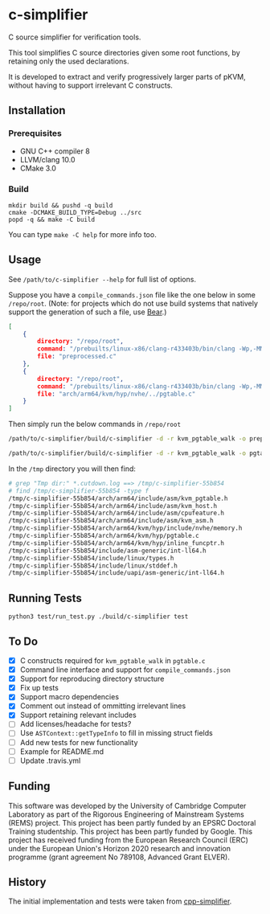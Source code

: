 <!--                                                                                  -->
<!--  The following parts of C-simplifier contain new code released under the         -->
<!--  BSD 2-Clause License:                                                           -->
<!--  * `src/debug.hpp`                                                               -->
<!--                                                                                  -->
<!--  Copyright (c) 2022 Dhruv Makwana                                                -->
<!--  All rights reserved.                                                            -->
<!--                                                                                  -->
<!--  This software was developed by the University of Cambridge Computer             -->
<!--  Laboratory as part of the Rigorous Engineering of Mainstream Systems            -->
<!--  (REMS) project. This project has been partly funded by an EPSRC                 -->
<!--  Doctoral Training studentship. This project has been partly funded by           -->
<!--  Google. This project has received funding from the European Research            -->
<!--  Council (ERC) under the European Union's Horizon 2020 research and              -->
<!--  innovation programme (grant agreement No 789108, Advanced Grant                 -->
<!--  ELVER).                                                                         -->
<!--                                                                                  -->
<!--  BSD 2-Clause License                                                            -->
<!--                                                                                  -->
<!--  Redistribution and use in source and binary forms, with or without              -->
<!--  modification, are permitted provided that the following conditions              -->
<!--  are met:                                                                        -->
<!--  1. Redistributions of source code must retain the above copyright               -->
<!--     notice, this list of conditions and the following disclaimer.                -->
<!--  2. Redistributions in binary form must reproduce the above copyright            -->
<!--     notice, this list of conditions and the following disclaimer in              -->
<!--     the documentation and/or other materials provided with the                   -->
<!--     distribution.                                                                -->
<!--                                                                                  -->
<!--  THIS SOFTWARE IS PROVIDED BY THE AUTHOR AND CONTRIBUTORS ``AS IS''              -->
<!--  AND ANY EXPRESS OR IMPLIED WARRANTIES, INCLUDING, BUT NOT LIMITED               -->
<!--  TO, THE IMPLIED WARRANTIES OF MERCHANTABILITY AND FITNESS FOR A                 -->
<!--  PARTICULAR PURPOSE ARE DISCLAIMED.  IN NO EVENT SHALL THE AUTHOR OR             -->
<!--  CONTRIBUTORS BE LIABLE FOR ANY DIRECT, INDIRECT, INCIDENTAL,                    -->
<!--  SPECIAL, EXEMPLARY, OR CONSEQUENTIAL DAMAGES (INCLUDING, BUT NOT                -->
<!--  LIMITED TO, PROCUREMENT OF SUBSTITUTE GOODS OR SERVICES; LOSS OF                -->
<!--  USE, DATA, OR PROFITS; OR BUSINESS INTERRUPTION) HOWEVER CAUSED AND             -->
<!--  ON ANY THEORY OF LIABILITY, WHETHER IN CONTRACT, STRICT LIABILITY,              -->
<!--  OR TORT (INCLUDING NEGLIGENCE OR OTHERWISE) ARISING IN ANY WAY OUT              -->
<!--  OF THE USE OF THIS SOFTWARE, EVEN IF ADVISED OF THE POSSIBILITY OF              -->
<!--  SUCH DAMAGE.                                                                    -->
<!--                                                                                  -->
<!--  All other parts involve adapted code, with the new code subject to the          -->
<!--  above BSD 2-Clause licence and the original code subject to its MIT             -->
<!--  licence.                                                                        -->
<!--                                                                                  -->
<!--  The MIT License (MIT)                                                           -->
<!--                                                                                  -->
<!--  Copyright (c) 2016 Takaaki Hiragushi                                            -->
<!--                                                                                  -->
<!--  Permission is hereby granted, free of charge, to any person obtaining a copy    -->
<!--  of this software and associated documentation files (the "Software"), to deal   -->
<!--  in the Software without restriction, including without limitation the rights    -->
<!--  to use, copy, modify, merge, publish, distribute, sublicense, and/or sell       -->
<!--  copies of the Software, and to permit persons to whom the Software is           -->
<!--  furnished to do so, subject to the following conditions:                        -->
<!--                                                                                  -->
<!--  The above copyright notice and this permission notice shall be included in all  -->
<!--  copies or substantial portions of the Software.                                 -->
<!--                                                                                  -->
<!--  THE SOFTWARE IS PROVIDED "AS IS", WITHOUT WARRANTY OF ANY KIND, EXPRESS OR      -->
<!--  IMPLIED, INCLUDING BUT NOT LIMITED TO THE WARRANTIES OF MERCHANTABILITY,        -->
<!--  FITNESS FOR A PARTICULAR PURPOSE AND NONINFRINGEMENT. IN NO EVENT SHALL THE     -->
<!--  AUTHORS OR COPYRIGHT HOLDERS BE LIABLE FOR ANY CLAIM, DAMAGES OR OTHER          -->
<!--  LIABILITY, WHETHER IN AN ACTION OF CONTRACT, TORT OR OTHERWISE, ARISING FROM,   -->
<!--  OUT OF OR IN CONNECTION WITH THE SOFTWARE OR THE USE OR OTHER DEALINGS IN THE   -->
<!--  SOFTWARE.                                                                       -->
<!--                                                                                  -->

c-simplifier
====

C source simplifier for verification tools.

This tool simplifies C source directories given some root functions,
by retaining only the used declarations.

It is developed to extract and verify progressively larger parts of
pKVM, without having to support irrelevant C constructs.

## Installation

### Prerequisites
- GNU C++ compiler 8
- LLVM/clang 10.0
- CMake 3.0

### Build

```
mkdir build && pushd -q build
cmake -DCMAKE_BUILD_TYPE=Debug ../src
popd -q && make -C build
```

You can type `make -C help` for more info too.

## Usage

See `/path/to/c-simplifier --help` for full list of options.

Suppose you have a `compile_commands.json` file like the one below in some `/repo/root`.
(Note: for projects which do not use build systems that natively support the generation
of such a file, use [Bear](https://github.com/rizsotto/Bear/).)

```json
[
    {
        directory: "/repo/root",
        command: "/prebuilts/linux-x86/clang-r433403b/bin/clang -Wp,-MMD,arch/arm64/kvm/hyp/nvhe/../.pgtable.nvhe.o.d  -nostdinc -isystem /prebuilts/linux-x86/clang-r433403b/lib64/clang/13.0.3/include -I./arch/arm64/include -I./arch/arm64/include/generated  -I./include -I./arch/arm64/include/uapi -I./arch/arm64/include/generated/uapi -I./include/uapi -I./include/generated/uapi -include ./include/linux/kconfig.h -include ./include/linux/compiler_types.h -D__KERNEL__ -mlittle-endian -DKASAN_SHADOW_SCALE_SHIFT= -Qunused-arguments -fmacro-prefix-map=./= -Wall -Wundef -Werror=strict-prototypes -Wno-trigraphs -fno-strict-aliasing -fno-common -fshort-wchar -fno-PIE -Werror=implicit-function-declaration -Werror=implicit-int -Werror=return-type -Wno-format-security -std=gnu89 --target=aarch64-linux-gnu -integrated-as -Werror=unknown-warning-option -mgeneral-regs-only -DCONFIG_CC_HAS_K_CONSTRAINT=1 -Wno-psabi -fno-asynchronous-unwind-tables -fno-unwind-tables -mbranch-protection=pac-ret+leaf+bti -Wa,-march=armv8.5-a -DARM64_ASM_ARCH='\"armv8.5-a\"' -DKASAN_SHADOW_SCALE_SHIFT= -fno-delete-null-pointer-checks -Wno-frame-address -Wno-address-of-packed-member -O2 -Wframe-larger-than=2048 -fstack-protector-strong -Wno-format-invalid-specifier -Wno-gnu -mno-global-merge -Wno-unused-but-set-variable -Wno-unused-const-variable -fno-omit-frame-pointer -fno-optimize-sibling-calls -g -Wdeclaration-after-statement -Wvla -Wno-pointer-sign -Wno-array-bounds -fno-strict-overflow -fno-stack-check -Werror=date-time -Werror=incompatible-pointer-types -Wno-initializer-overrides -Wno-format -Wno-sign-compare -Wno-format-zero-length -Wno-pointer-to-enum-cast -Wno-tautological-constant-out-of-range-compare -mstack-protector-guard=sysreg -mstack-protector-guard-reg=sp_el0 -mstack-protector-guard-offset=1272 -I./arch/arm64/kvm/hyp/include -fno-stack-protector -DDISABLE_BRANCH_PROFILING -D__KVM_NVHE_HYPERVISOR__ -D__DISABLE_EXPORTS -D__DISABLE_TRACE_MMIO__    -DKBUILD_MODFILE='\"arch/arm64/kvm/hyp/nvhe/pgtable.nvhe\"' -DKBUILD_BASENAME='\"pgtable.nvhe\"' -DKBUILD_MODNAME='\"pgtable.nvhe\"' -D__KBUILD_MODNAME=kmod_pgtable.nvhe -c -o arch/arm64/kvm/hyp/nvhe/../pgtable.nvhe.o -x cpp-output preprocessed.c",
        file: "preprocessed.c"
    },
    {
        directory: "/repo/root",
        command: "/prebuilts/linux-x86/clang-r433403b/bin/clang -Wp,-MMD,arch/arm64/kvm/hyp/nvhe/../.pgtable.nvhe.o.d  -nostdinc -isystem /prebuilts/linux-x86/clang-r433403b/lib64/clang/13.0.3/include -I./arch/arm64/include -I./arch/arm64/include/generated  -I./include -I./arch/arm64/include/uapi -I./arch/arm64/include/generated/uapi -I./include/uapi -I./include/generated/uapi -include ./include/linux/kconfig.h -include ./include/linux/compiler_types.h -D__KERNEL__ -mlittle-endian -DKASAN_SHADOW_SCALE_SHIFT= -Qunused-arguments -fmacro-prefix-map=./= -Wall -Wundef -Werror=strict-prototypes -Wno-trigraphs -fno-strict-aliasing -fno-common -fshort-wchar -fno-PIE -Werror=implicit-function-declaration -Werror=implicit-int -Werror=return-type -Wno-format-security -std=gnu89 --target=aarch64-linux-gnu -integrated-as -Werror=unknown-warning-option -mgeneral-regs-only -DCONFIG_CC_HAS_K_CONSTRAINT=1 -Wno-psabi -fno-asynchronous-unwind-tables -fno-unwind-tables -mbranch-protection=pac-ret+leaf+bti -Wa,-march=armv8.5-a -DARM64_ASM_ARCH='\"armv8.5-a\"' -DKASAN_SHADOW_SCALE_SHIFT= -fno-delete-null-pointer-checks -Wno-frame-address -Wno-address-of-packed-member -O2 -Wframe-larger-than=2048 -fstack-protector-strong -Wno-format-invalid-specifier -Wno-gnu -mno-global-merge -Wno-unused-but-set-variable -Wno-unused-const-variable -fno-omit-frame-pointer -fno-optimize-sibling-calls -g -Wdeclaration-after-statement -Wvla -Wno-pointer-sign -Wno-array-bounds -fno-strict-overflow -fno-stack-check -Werror=date-time -Werror=incompatible-pointer-types -Wno-initializer-overrides -Wno-format -Wno-sign-compare -Wno-format-zero-length -Wno-pointer-to-enum-cast -Wno-tautological-constant-out-of-range-compare -mstack-protector-guard=sysreg -mstack-protector-guard-reg=sp_el0 -mstack-protector-guard-offset=1272 -I./arch/arm64/kvm/hyp/include -fno-stack-protector -DDISABLE_BRANCH_PROFILING -D__KVM_NVHE_HYPERVISOR__ -D__DISABLE_EXPORTS -D__DISABLE_TRACE_MMIO__    -DKBUILD_MODFILE='\"arch/arm64/kvm/hyp/nvhe/pgtable.nvhe\"' -DKBUILD_BASENAME='\"pgtable.nvhe\"' -DKBUILD_MODNAME='\"pgtable.nvhe\"' -D__KBUILD_MODNAME=kmod_pgtable.nvhe -c -o arch/arm64/kvm/hyp/nvhe/../pgtable.nvhe.o arch/arm64/kvm/hyp/nvhe/../pgtable.c",
        file: "arch/arm64/kvm/hyp/nvhe/../pgtable.c"
    }
]
```

Then simply run the below commands in `/repo/root`

```sh
/path/to/c-simplifier/build/c-simplifier -d -r kvm_pgtable_walk -o preprocessed.cutdown.c preprocessed.c  --extra-arg=-Wno-unused-value --extra-arg=-Wno-misleading-indentation 2> preprocessed.cutdown.log
```

```sh
/path/to/c-simplifier/build/c-simplifier -d -r kvm_pgtable_walk -o pgtable.cutdown.c arch/arm64/kvm/hyp/nvhe/../pgtable.c  --extra-arg=-Wno-unused-value --extra-arg=-Wno-misleading-indentation 2> pgtable.cutdown.log
```

In the `/tmp` directory you will then find:

```sh
# grep "Tmp dir:" *.cutdown.log ==> /tmp/c-simplifier-55b854
# find /tmp/c-simplifier-55b854 -type f
/tmp/c-simplifier-55b854/arch/arm64/include/asm/kvm_pgtable.h
/tmp/c-simplifier-55b854/arch/arm64/include/asm/kvm_host.h
/tmp/c-simplifier-55b854/arch/arm64/include/asm/cpufeature.h
/tmp/c-simplifier-55b854/arch/arm64/include/asm/kvm_asm.h
/tmp/c-simplifier-55b854/arch/arm64/kvm/hyp/include/nvhe/memory.h
/tmp/c-simplifier-55b854/arch/arm64/kvm/hyp/pgtable.c
/tmp/c-simplifier-55b854/arch/arm64/kvm/hyp/inline_funcptr.h
/tmp/c-simplifier-55b854/include/asm-generic/int-ll64.h
/tmp/c-simplifier-55b854/include/linux/types.h
/tmp/c-simplifier-55b854/include/linux/stddef.h
/tmp/c-simplifier-55b854/include/uapi/asm-generic/int-ll64.h
```

## Running Tests

```
python3 test/run_test.py ./build/c-simplifier test
```

## To Do

- [x] C constructs required for `kvm_pgtable_walk` in `pgtable.c`
- [x] Command line interface and support for `compile_commands.json`
- [x] Support for reproducing directory structure
- [X] Fix up tests
- [X] Support macro dependencies
- [X] Comment out instead of ommitting irrelevant lines
- [X] Support retaining relevant includes
- [ ] Add licenses/headache for tests?
- [ ] Use `ASTContext::getTypeInfo` to fill in missing struct fields
- [ ] Add new tests for new functionality
- [ ] Example for README.md
- [ ] Update .travis.yml

## Funding

This software was developed by the University of Cambridge Computer
Laboratory as part of the Rigorous Engineering of Mainstream Systems
(REMS) project. This project has been partly funded by an EPSRC
Doctoral Training studentship. This project has been partly funded by
Google. This project has received funding from the European Research
Council (ERC) under the European Union's Horizon 2020 research and
innovation programme (grant agreement No 789108, Advanced Grant
ELVER).

## History

The initial implementation and tests
were taken from [cpp-simplifier](https://github.com/logicmachine/cpp-simplifier/).
